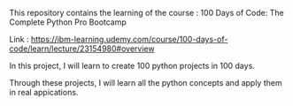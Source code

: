 This repository contains the learning of the course : 100 Days of Code: The Complete Python Pro Bootcamp

Link : https://ibm-learning.udemy.com/course/100-days-of-code/learn/lecture/23154980#overview

In this project, I will learn to create 100 python projects in 100 days.

Through these projects, I will learn all the python concepts and apply them in real appications.
